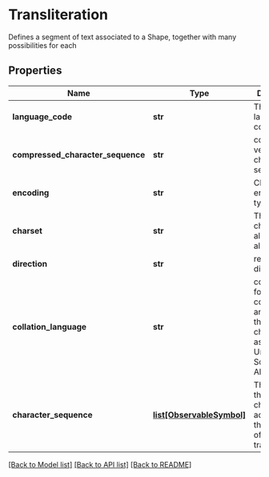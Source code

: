 # Transliteration

Defines a segment of text associated to a Shape, together with many possibilities for each 
## Properties
Name | Type | Description | Notes
------------ | ------------- | ------------- | -------------
**language_code** | **str** | The BCP-47 language code | [optional] 
**compressed_character_sequence** | **str** | compressed version of character sequence | [optional] 
**encoding** | **str** | Character encoding type | [optional] 
**charset** | **str** | The set of characters allowed , alphabet | [optional] 
**direction** | **str** | reading direction | [optional] 
**collation_language** | **str** | collation use for comparing and sorting the characters, as per Unicode Sorting Algorithm | [optional] 
**character_sequence** | [**list[ObservableSymbol]**](ObservableSymbol.md) | The order of the characters, according to the direction of the transliteration | [optional] 

[[Back to Model list]](../README.md#documentation-for-models) [[Back to API list]](../README.md#documentation-for-api-endpoints) [[Back to README]](../README.md)


